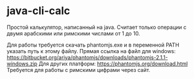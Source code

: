 # java-cli-calc
Простой калькулятор, написанный на java.
Считает только операции с двумя арабскими или римскими числами от 1 до 10.

Для работы требуется скачать phantomjs.exe и в переменной PATH указать путь к этому файлу.
Прямая ссылка на файл для windows: https://bitbucket.org/ariya/phantomjs/downloads/phantomjs-2.1.1-windows.zip
Для других платформ: https://phantomjs.org/download.html
Требуется для работы с римскими цифрами через сайт.
